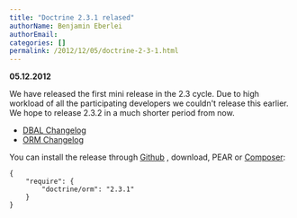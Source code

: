 ```yaml
---
title: "Doctrine 2.3.1 relased"
authorName: Benjamin Eberlei
authorEmail:
categories: []
permalink: /2012/12/05/doctrine-2-3-1.html
---
```

**05.12.2012**

We have released the first mini release in the 2.3 cycle. Due to high
workload of all the participating developers we couldn't release this
earlier. We hope to release 2.3.2 in a much shorter period from now.

-   [DBAL
    Changelog](https://www.doctrine-project.org/jira/browse/DBAL/fixforversion/10325)
-   [ORM
    Changelog](https://www.doctrine-project.org/jira/browse/DDC/fixforversion/10323)

You can install the release through
[Github](https://github.com/doctrine/doctrine2) , download, PEAR or
[Composer](https://packagist.org):

    {
        "require": {
            "doctrine/orm": "2.3.1"
        }
    }
